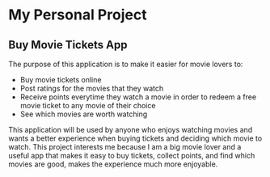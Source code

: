 # My Personal Project

## Buy Movie Tickets App

The purpose of this application is to make it easier for 
movie lovers to:

- Buy movie tickets online 
- Post ratings for the movies that they watch 
- Receive points everytime they watch a movie in order to
redeem a free movie ticket to any movie of their choice
- See which movies are worth watching

This application will be used by anyone who enjoys watching
movies and wants a better experience when buying tickets
and deciding which movie to watch. This project interests me
because I am a big movie lover and a useful app that makes it
easy to buy tickets, collect points, and find which movies
are good, makes the experience much more enjoyable.

